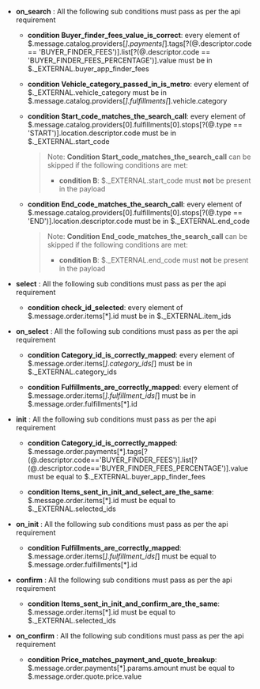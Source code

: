 

- **on_search** : All the following sub conditions must pass as per the api requirement

	- **condition Buyer_finder_fees_value_is_correct**: every element of $.message.catalog.providers[*].payments[*].tags[?(@.descriptor.code == 'BUYER_FINDER_FEES')].list[?(@.descriptor.code == 'BUYER_FINDER_FEES_PERCENTAGE')].value must be in $._EXTERNAL.buyer_app_finder_fees
	
	- **condition Vehicle_category_passed_in_is_metro**: every element of $._EXTERNAL.vehicle_category must be in $.message.catalog.providers[*].fulfillments[*].vehicle.category
	
	- **condition Start_code_matches_the_search_call**: every element of $.message.catalog.providers[0].fulfillments[0].stops[?(@.type == 'START')].location.descriptor.code must be in $._EXTERNAL.start_code
	
		> Note: **Condition Start_code_matches_the_search_call** can be skipped if the following conditions are met:
		>
		> - **condition B**: $._EXTERNAL.start_code must **not** be present in the payload
	
	- **condition End_code_matches_the_search_call**: every element of $.message.catalog.providers[0].fulfillments[0].stops[?(@.type == 'END')].location.descriptor.code must be in $._EXTERNAL.end_code
	
		> Note: **Condition End_code_matches_the_search_call** can be skipped if the following conditions are met:
		>
		> - **condition B**: $._EXTERNAL.end_code must **not** be present in the payload

- **select** : All the following sub conditions must pass as per the api requirement

	- **condition check_id_selected**: every element of $.message.order.items[*].id must be in $._EXTERNAL.item_ids

- **on_select** : All the following sub conditions must pass as per the api requirement

	- **condition Category_id_is_correctly_mapped**: every element of $.message.order.items[*].category_ids[*] must be in $._EXTERNAL.category_ids
	
	- **condition Fulfillments_are_correctly_mapped**: every element of $.message.order.items[*].fulfillment_ids[*] must be in $.message.order.fulfillments[*].id

- **init** : All the following sub conditions must pass as per the api requirement

	- **condition Category_id_is_correctly_mapped**: $.message.order.payments[*].tags[?(@.descriptor.code=='BUYER_FINDER_FEES')].list[?(@.descriptor.code=='BUYER_FINDER_FEES_PERCENTAGE')].value must be equal to $._EXTERNAL.buyer_app_finder_fees
	
	- **condition Items_sent_in_init_and_select_are_the_same**: $.message.order.items[*].id must be equal to $._EXTERNAL.selected_ids

- **on_init** : All the following sub conditions must pass as per the api requirement

	- **condition Fulfillments_are_correctly_mapped**: $.message.order.items[*].fulfillment_ids[*] must be equal to $.message.order.fulfillments[*].id

- **confirm** : All the following sub conditions must pass as per the api requirement

	- **condition Items_sent_in_init_and_confirm_are_the_same**: $.message.order.items[*].id must be equal to $._EXTERNAL.selected_ids

- **on_confirm** : All the following sub conditions must pass as per the api requirement

	- **condition Price_matches_payment_and_quote_breakup**: $.message.order.payments[*].params.amount must be equal to $.message.order.quote.price.value